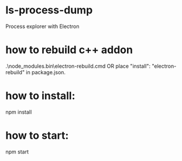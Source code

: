 # ls-process-dump
Process explorer with Electron

# how to rebuild c++ addon
.\node_modules\.bin\electron-rebuild.cmd
OR
place "install": "electron-rebuild" in package.json.

# how to install:
npm install

# how to start:
npm start

